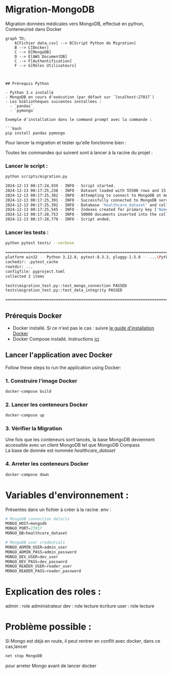 # Migration-MongoDB
Migration données médicales vers MongoDB, effectué en python, Conteneurisé dans Docker
```mermaid
graph TD;
    A[Fichier data.csv] --> B[Script Python de Migration]
    B --> C[Docker]
    C --> D[MongoDB]
    D --> E[AWS DocumentDB]
    C --> F[Authentification]
    F --> G[Rôles Utilisateurs]



## Prérequis Python

- Python 3.x installé
- MongoDB en cours d'exécution (par défaut sur `localhost:27017`)
- Les bibliothèques suivantes installées :
  - `pandas`
  - `pymongo`

Exemple d'installation dans le command prompt avec la commande :

```bash
pip install pandas pymongo
```

Pour lancer la migration et tester qu'elle fonctionne bien :

Toutes les commandes qui suivent sont à lancer à la racine du projet :
### Lancer le script :
```bash
python scripts/migration.py
```
```bash
2024-12-13 00:17:24,939 - INFO - Script started.
2024-12-13 00:17:25,238 - INFO - Dataset loaded with 55500 rows and 15 columns.
2024-12-13 00:17:25,382 - INFO - Attempting to connect to MongoDB at mongodb://localhost:27017/
2024-12-13 00:17:25,391 - INFO - Successfully connected to MongoDB server.
2024-12-13 00:17:25,392 - INFO - Database 'healthcare_dataset' and collection 'healthcare' selected successfully.
2024-12-13 00:17:25,545 - INFO - Indexes created for primary key ['Name', 'Date_of_Admission'] and additional fields ['Medical_Condition', 'Doctor', 'Hospital'].
2024-12-13 00:17:28,753 - INFO - 50000 documents inserted into the collection.
2024-12-13 00:17:28,779 - INFO - Script ended.
```

### Lancer les tests :
```bash
python pytest tests/ --verbose
```
```bash
=========================================================================================================== test session starts ============================================================================================================
platform win32 -- Python 3.12.8, pytest-8.3.3, pluggy-1.5.0 -- ...\PythonSoftwareFoundation.Python.3.12_qbz5n2kfra8p0\python.exe
cachedir: .pytest_cache
rootdir: ...
configfile: pyproject.toml
collected 2 items

tests\migration_test.py::test_mongo_connection PASSED                                                                                                                                                                                 [ 50%]
tests\migration_test.py::test_data_integrity PASSED                                                                                                                                                                                   [100%]

============================================================================================================ 2 passed in 2.78s =============================================================================================================
```

## Prérequis Docker

- Docker installé. Si ce n'est pas le cas : suivre [le guide d'installation Docker](https://docs.docker.com/get-docker/)
- Docker Compose installé. Instructions [ici](https://docs.docker.com/compose/install/)

## Lancer l'application avec Docker

Follow these steps to run the application using Docker:

### 1. Construire l'image Docker 

```bash
docker-compose build
```

### 2. Lancer les conteneurs Docker

```bash
docker-compose up
```

### 3. Vérifier la Migration

Une fois que les conteneurs sont lancés, la base MongoDB deviennent accessible avec un client MongoDB tel que MongoDB Compass  
La base de donnée est nommée *healthcare_dataset*

### 4. Arreter les conteneurs Docker
```bash
docker-compose down
```


# Variables d'environnement :
Présentes dans un fichier à créer à la racine .env :
```python
# MongoDB connection details
MONGO_HOST=mongodb
MONGO_PORT=27017
MONGO_DB=healthcare_dataset

# MongoDB user credentials
MONGO_ADMIN_USER=admin_user
MONGO_ADMIN_PASS=admin_password
MONGO_DEV_USER=dev_user
MONGO_DEV_PASS=dev_password
MONGO_READER_USER=reader_user
MONGO_READER_PASS=reader_password
```

# Explication des roles :
admin : role administrateur
dev : role lecture écriture
user : role lecture

# Problème possible :
Si Mongo est déjà en route, il peut rentrer en conflit avec docker, dans ce cas,lancer 
```bash
net stop MongoDB
```
pour arreter Mongo avant de lancer docker
